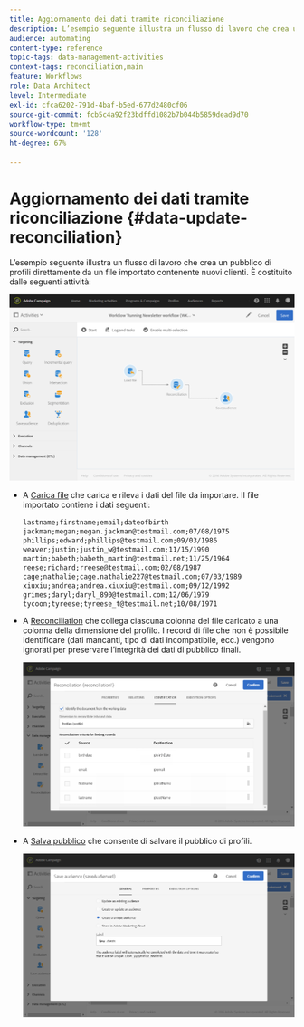 ```yaml
---
title: Aggiornamento dei dati tramite riconciliazione
description: L’esempio seguente illustra un flusso di lavoro che crea un pubblico di profili direttamente da un file importato contenente nuovi clienti.
audience: automating
content-type: reference
topic-tags: data-management-activities
context-tags: reconciliation,main
feature: Workflows
role: Data Architect
level: Intermediate
exl-id: cfca6202-791d-4baf-b5ed-677d2480cf06
source-git-commit: fcb5c4a92f23bdffd1082b7b044b5859dead9d70
workflow-type: tm+mt
source-wordcount: '128'
ht-degree: 67%

---
```


# Aggiornamento dei dati tramite riconciliazione {#data-update-reconciliation}

L’esempio seguente illustra un flusso di lavoro che crea un pubblico di profili direttamente da un file importato contenente nuovi clienti. È costituito dalle seguenti attività:

![](assets/identification_example2.png)

* A [Carica file](../../automating/using/load-file.md) che carica e rileva i dati del file da importare. Il file importato contiene i dati seguenti:

  ```
  lastname;firstname;email;dateofbirth
  jackman;megan;megan.jackman@testmail.com;07/08/1975
  phillips;edward;phillips@testmail.com;09/03/1986
  weaver;justin;justin_w@testmail.com;11/15/1990
  martin;babeth;babeth_martin@testmail.net;11/25/1964
  reese;richard;rreese@testmail.com;02/08/1987
  cage;nathalie;cage.nathalie227@testmail.com;07/03/1989
  xiuxiu;andrea;andrea.xiuxiu@testmail.com;09/12/1992
  grimes;daryl;daryl_890@testmail.com;12/06/1979
  tycoon;tyreese;tyreese_t@testmail.net;10/08/1971
  ```

* A [Reconciliation](../../automating/using/reconciliation.md) che collega ciascuna colonna del file caricato a una colonna della dimensione del profilo. I record di file che non è possibile identificare (dati mancanti, tipo di dati incompatibile, ecc.) vengono ignorati per preservare l’integrità dei dati di pubblico finali.

  ![](assets/identification_example1.png)

* A [Salva pubblico](../../automating/using/save-audience.md) che consente di salvare il pubblico di profili.

  ![](assets/identification_example3.png)
